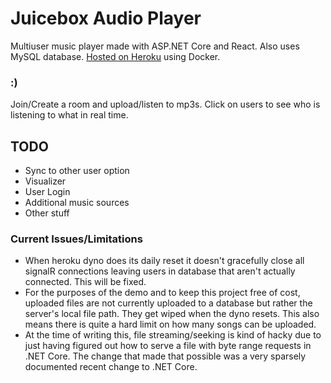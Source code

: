# Juicebox Audio Player
Multiuser music player made with ASP.NET Core and React. Also uses MySQL database. [Hosted on Heroku](jboxaudio.herokuapp.com) using Docker.
### :)

Join/Create a room and upload/listen to mp3s.
Click on users to see who is listening to what in real time.

## TODO
- Sync to other user option
- Visualizer
- User Login
- Additional music sources
- Other stuff

### Current Issues/Limitations
 - When heroku dyno does its daily reset it doesn't gracefully close all signalR connections leaving users in database that aren't actually connected. This will be fixed.
 - For the purposes of the demo and to keep this project free of cost, uploaded files are not currently uploaded to a database but rather the server's local file path. They get wiped when the dyno resets. This also means there is quite a hard limit on how many songs can be uploaded.
 - At the time of writing this, file streaming/seeking is kind of hacky due to just having figured out how to serve a file with byte range requests in .NET Core. The change that made that possible was a very sparsely documented recent change to .NET Core.

